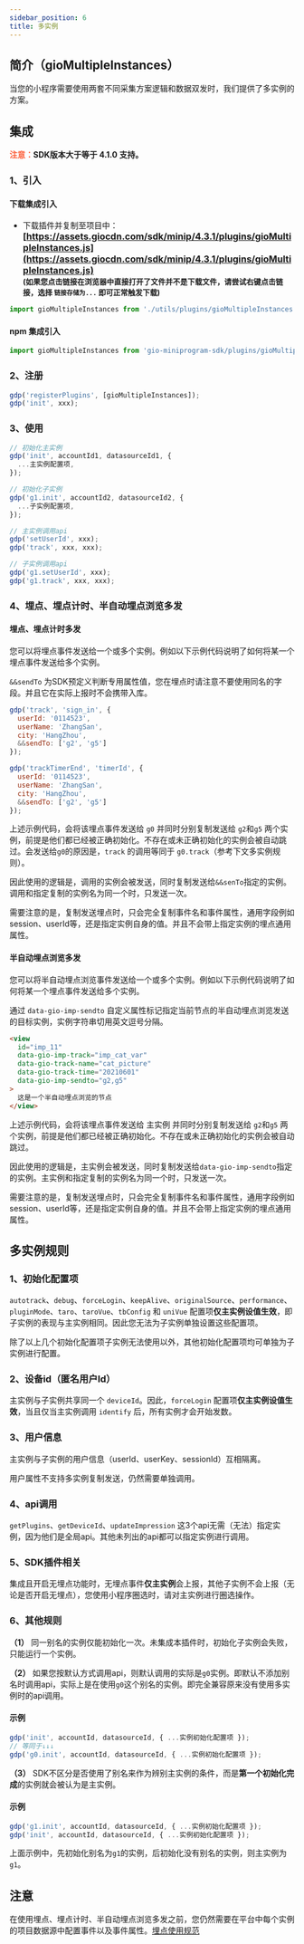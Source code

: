 ```yaml
---
sidebar_position: 6
title: 多实例
---
```

## 简介（gioMultipleInstances）

当您的小程序需要使用两套不同采集方案逻辑和数据双发时，我们提供了多实例的方案。

## 集成

**<font color="#FC5F3A">注意：</font>SDK版本大于等于 4.1.0 支持。**

### 1、引入

#### 下载集成引入

- 下载插件并复制至项目中：
  **<font size="3">[https://assets.giocdn.com/sdk/minip/4.3.1/plugins/gioMultipleInstances.js](https://assets.giocdn.com/sdk/minip/4.3.1/plugins/gioMultipleInstances.js)</font>**<br/>
  **<font size="2">(如果您点击链接在浏览器中直接打开了文件并不是下载文件，请尝试右键点击链接，选择 `链接存储为...` 即可正常触发下载)</font>**

```js
import gioMultipleInstances from './utils/plugins/gioMultipleInstances';
```

#### npm 集成引入

```js
import gioMultipleInstances from 'gio-miniprogram-sdk/plugins/gioMultipleInstances';
```

### 2、注册

```js
gdp('registerPlugins', [gioMultipleInstances]);
gdp('init', xxx);
```

### 3、使用

```js
// 初始化主实例
gdp('init', accountId1, datasourceId1, {
  ...主实例配置项,
});

// 初始化子实例
gdp('g1.init', accountId2, datasourceId2, {
  ...子实例配置项,
});

// 主实例调用api
gdp('setUserId', xxx);
gdp('track', xxx, xxx);

// 子实例调用api
gdp('g1.setUserId', xxx);
gdp('g1.track', xxx, xxx);
```

### 4、埋点、埋点计时、半自动埋点浏览多发

#### 埋点、埋点计时多发

您可以将埋点事件发送给一个或多个实例。例如以下示例代码说明了如何将某一个埋点事件发送给多个实例。

`&&sendTo` 为SDK预定义判断专用属性值，您在埋点时请注意不要使用同名的字段。并且它在实际上报时不会携带入库。

```js
gdp('track', 'sign_in', {
  userId: '0114523',
  userName: 'ZhangSan',
  city: 'HangZhou',
  &&sendTo: ['g2', 'g5']
});

gdp('trackTimerEnd', 'timerId', {
  userId: '0114523',
  userName: 'ZhangSan',
  city: 'HangZhou',
  &&sendTo: ['g2', 'g5']
});
```

上述示例代码，会将该埋点事件发送给 `g0` 并同时分别复制发送给 `g2`和`g5` 两个实例，前提是他们都已经被正确初始化。不存在或未正确初始化的实例会被自动跳过。会发送给`g0`的原因是，`track` 的调用等同于 `g0.track`（参考下文多实例规则）。

因此使用的逻辑是，调用的实例会被发送，同时复制发送给`&&senTo`指定的实例。调用和指定复制的实例名为同一个时，只发送一次。

需要注意的是，复制发送埋点时，只会完全复制事件名和事件属性，通用字段例如session、userId等，还是指定实例自身的值。并且不会带上指定实例的埋点通用属性。

#### 半自动埋点浏览多发

您可以将半自动埋点浏览事件发送给一个或多个实例。例如以下示例代码说明了如何将某一个埋点事件发送给多个实例。

通过 `data-gio-imp-sendto` 自定义属性标记指定当前节点的半自动埋点浏览发送的目标实例，实例字符串切用英文逗号分隔。

```html
<view
  id="imp_11"
  data-gio-imp-track="imp_cat_var"
  data-gio-track-name="cat_picture"
  data-gio-track-time="20210601"
  data-gio-imp-sendto="g2,g5"
>
  这是一个半自动埋点浏览的节点
</view>
```

上述示例代码，会将该埋点事件发送给 主实例 并同时分别复制发送给 `g2`和`g5` 两个实例，前提是他们都已经被正确初始化。不存在或未正确初始化的实例会被自动跳过。

因此使用的逻辑是，主实例会被发送，同时复制发送给`data-gio-imp-sendto`指定的实例。主实例和指定复制的实例名为同一个时，只发送一次。

需要注意的是，复制发送埋点时，只会完全复制事件名和事件属性，通用字段例如session、userId等，还是指定实例自身的值。并且不会带上指定实例的埋点通用属性。

## 多实例规则

### 1、初始化配置项

 `autotrack`、`debug`、`forceLogin`、`keepAlive`、`originalSource`、`performance`、`pluginMode`、`taro`、`taroVue`、`tbConfig` 和 `uniVue` 配置项**仅主实例设值生效**，即子实例的表现与主实例相同。因此您无法为子实例单独设置这些配置项。

除了以上几个初始化配置项子实例无法使用以外，其他初始化配置项均可单独为子实例进行配置。

### 2、设备id（匿名用户Id）

主实例与子实例共享同一个 `deviceId`。因此，`forceLogin` 配置项**仅主实例设值生效**，当且仅当主实例调用 `identify` 后，所有实例才会开始发数。

### 3、用户信息

主实例与子实例的用户信息（userId、userKey、sessionId）互相隔离。

用户属性不支持多实例复制发送，仍然需要单独调用。

### 4、api调用

`getPlugins`、`getDeviceId`、`updateImpression` 这3个api无需（无法）指定实例，因为他们是全局api。其他未列出的api都可以指定实例进行调用。

### 5、SDK插件相关

集成且开启无埋点功能时，无埋点事件**仅主实例**会上报，其他子实例不会上报（无论是否开启无埋点），您使用小程序圈选时，请对主实例进行圈选操作。

### 6、其他规则

**（1）** 同一别名的实例仅能初始化一次。未集成本插件时，初始化子实例会失败，只能运行一个实例。

**（2）** 如果您按默认方式调用api，则默认调用的实际是`g0`实例。即默认不添加别名时调用api，实际上是在使用`g0`这个别名的实例。即完全兼容原来没有使用多实例时的api调用。

#### 示例

```js
gdp('init', accountId, datasourceId, { ...实例初始化配置项 });
// 等同于↓↓↓
gdp('g0.init', accountId, datasourceId, { ...实例初始化配置项 });
```

**（3）** SDK不区分是否使用了别名来作为辨别主实例的条件，而是**第一个初始化完成**的实例就会被认为是主实例。

#### 示例

```js
gdp('g1.init', accountId, datasourceId, { ...实例初始化配置项 });
gdp('init', accountId, datasourceId, { ...实例初始化配置项 });
```

上面示例中，先初始化别名为`g1`的实例，后初始化没有别名的实例，则主实例为`g1`。

## 注意

在使用埋点、埋点计时、半自动埋点浏览多发之前，您仍然需要在平台中每个实例的项目数据源中配置事件以及事件属性。[埋点使用规范](/knowledge/basicknowledge/trackEventUse)

